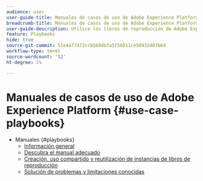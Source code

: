 ```yaml
---
audience: user
user-guide-title: Manuales de casos de uso de Adobe Experience Platform
breadcrumb-title: Manuales de casos de uso de Adobe Experience Platform
user-guide-description: Utilice los libros de reproducción de Adobe Experience Platform para generar recursos y empezar a usar varios casos prácticos de marketing.
feature: Playbooks
hide: true
source-git-commit: 51e4a77472ccb560dbfa5f56011ce50932d87b64
workflow-type: tm+mt
source-wordcount: '52'
ht-degree: 1%

---
```



# Manuales de casos de uso de Adobe Experience Platform {#use-case-playbooks}

* Manuales {#playbooks}
   * [Información general](/help/use-case-playbooks/playbooks/overview.md)
   * [Descubra el manual adecuado](/help/use-case-playbooks/playbooks/discover.md)
   * [Creación, uso compartido y reutilización de instancias de libros de reproducción](/help/use-case-playbooks/playbooks/create-share-reuse.md)
   * [Solución de problemas y limitaciones conocidas](/help/use-case-playbooks/playbooks/troubleshooting.md)